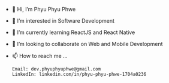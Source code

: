 - 👋 Hi, I’m Phyu Phyu Phwe
- 👀 I’m interested in Software Development
- 🌱 I’m currently learning ReactJS and React Native
- 💞️ I’m looking to collaborate on Web and Mobile Development
- 📫 How to reach me ...
      
      Email: dev.phyuphyuphwe@gmail.com
      LinkedIn: linkedin.com/in/phyu-phyu-phwe-1704a0236

<!---
dev-phyuphyuphwe/dev-phyuphyuphwe is a ✨ special ✨ repository because its `README.md` (this file) appears on your GitHub profile.
You can click the Preview link to take a look at your changes.
--->
